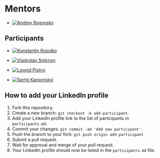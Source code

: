 # Mentors

- [![Andrey Rogovsky](https://media.licdn.com/dms/image/D4D35AQEVX8pAR1F7ig/profile-framedphoto-shrink_400_400/0/1676961470624?e=1678039200&v=beta&t=2zQR3KfdE8fbpoEXWdjrksPgmgLj2dVbfDx559xO2fM)](https://www.linkedin.com/in/esupport/)

## Participants

- [![Konstantin Kozulko](https://media.licdn.com/dms/image/D4D35AQHZv4Ufo7Jq3g/profile-framedphoto-shrink_400_400/0/1676424483736?e=1678536000&v=beta&t=agMPhrS_ApWCMh3xWc9nmbYHAJDpyAkl4_LmWft0yUA)](https://www.linkedin.com/in/kostanproff/)

- [![Vladyslav Smirnov](https://media.licdn.com/dms/image/D4D03AQEeNHdhozLzrQ/profile-displayphoto-shrink_200_200/0/1677576469790?e=1683158400&v=beta&t=xf1RMlWGKBH-CBnY_k4o079rQngpbwx53Ha1jZh2ipc)](https://www.linkedin.com/in/vladyslav-smirnov-inko-vlad/)


- [![Leonid Pistryi](https://media.licdn.com/dms/image/C5603AQGoSA7jjbIPnQ/profile-displayphoto-shrink_800_800/0/1575648450741?e=1683158400&v=beta&t=w6AmYWjt-ZgVI1YDidQXaHC_B3X3CPxrkoLDqx3CqEM)](https://www.linkedin.com/in/leonid-pistryi-141273199/)


- [![Serhii Karpynskyi](https://media.licdn.com/dms/image/D4D03AQGQUjnMBNqrTQ/profile-displayphoto-shrink_200_200/0/1677926455760?e=1683158400&v=beta&t=f5bkpl2-m6RJsGedxCJhXDrfFx4-ycilitcXq-fZ1ts)](https://www.linkedin.com/in/sergo03/)


## How to add your LinkedIn profile

1. Fork this repository.
2. Create a new branch: `git checkout -b add-participant`.
3. Add your LinkedIn profile link to the list of participants in `participants.md`.
4. Commit your changes: `git commit -am 'Add new participant'`.
5. Push the branch to your fork: `git push origin add-participant`.
6. Submit a pull request.
7. Wait for approval and merge of your pull request.
8. Your LinkedIn profile should now be listed in the `participants.md` file.
